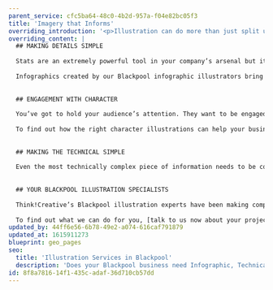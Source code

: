 ```yaml
---
parent_service: cfc5ba64-48c0-4b2d-957a-f04e82bc05f3
title: 'Imagery that Informs'
overriding_introduction: '<p>Illustration can do more than just split up text and or fill space. Whether it&rsquo;s for screen or print Think!Creative&rsquo;s Blackpool illustration services ensure that your information engages and is understood by its audience. We do this by finding a better, simpler, more visual way of explaining your information. To see how our Blackpool illustrators can help your business call us.</p>'
overriding_content: |
  ## MAKING DETAILS SIMPLE
  
  Stats are an extremely powerful tool in your company’s arsenal but it is very easy to use them so much that they can become overpowering to the reader. When that happens, they lose their impact.
  
  Infographics created by our Blackpool infographic illustrators bring data to life with maximum impact, and in a way that is beautifully engaging to the reader. So your data can shine through and grip its audience.
  
  
  ## ENGAGEMENT WITH CHARACTER
  
  You’ve got to hold your audience’s attention. They want to be engaged but they are also quick to click on something else. This is where a character can act as your company’s personal face to represent your brand, service or campaign. Characters do more to engage, to build empathy and rapport, and to show a human side to your business.
  
  To find out how the right character illustrations can help your business, talk to our Blackpool character illustrators.
  
  
  ## MAKING THE TECHNICAL SIMPLE
  
  Even the most technically complex piece of information needs to be conveyed in a way that a wider audience can understand. Whether that’s instruction manuals, assembly instructions, maps, marketing materials or other technical information, it needs to make sense. It’s not just about making the information simpler – it’s about making it mean something to the end user. That’s the power of our Blackpool technical illustration services.
  
  
  ## YOUR BLACKPOOL ILLUSTRATION SPECIALISTS
  
  Think!Creative’s Blackpool illustration experts have been making complex messages simple for companies like yours for over a decade.
  
  To find out what we can do for you, [talk to us now about your project.](/contact)
updated_by: 44ff6e56-6b78-49e2-a074-616caf791879
updated_at: 1615911273
blueprint: geo_pages
seo:
  title: 'Illustration Services in Blackpool'
  description: 'Does your Blackpool business need Infographic, Technical or Character Illustration? Talk To Think!Creative’s Illustration Experts on 01253 297900.'
id: 8f8a7816-14f1-435c-adaf-36d710cb57dd
---
```

